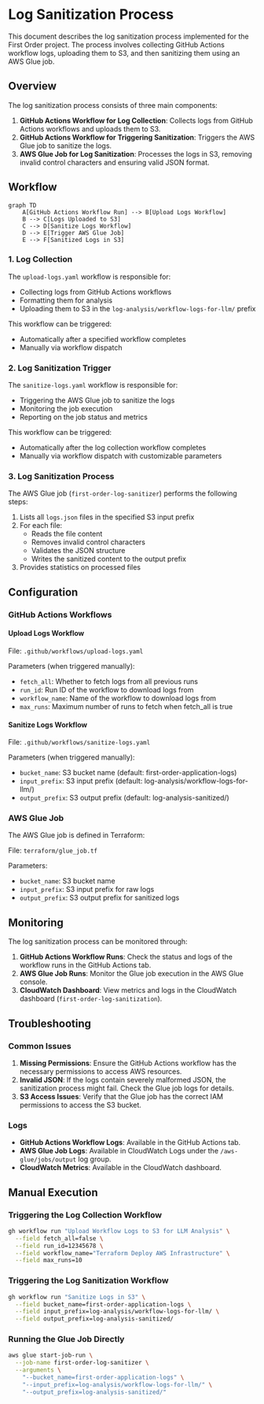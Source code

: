 # Log Sanitization Process

This document describes the log sanitization process implemented for the First Order project. The process involves collecting GitHub Actions workflow logs, uploading them to S3, and then sanitizing them using an AWS Glue job.

## Overview

The log sanitization process consists of three main components:

1. **GitHub Actions Workflow for Log Collection**: Collects logs from GitHub Actions workflows and uploads them to S3.
2. **GitHub Actions Workflow for Triggering Sanitization**: Triggers the AWS Glue job to sanitize the logs.
3. **AWS Glue Job for Log Sanitization**: Processes the logs in S3, removing invalid control characters and ensuring valid JSON format.

## Workflow

```mermaid
graph TD
    A[GitHub Actions Workflow Run] --> B[Upload Logs Workflow]
    B --> C[Logs Uploaded to S3]
    C --> D[Sanitize Logs Workflow]
    D --> E[Trigger AWS Glue Job]
    E --> F[Sanitized Logs in S3]
```

### 1. Log Collection

The `upload-logs.yaml` workflow is responsible for:

- Collecting logs from GitHub Actions workflows
- Formatting them for analysis
- Uploading them to S3 in the `log-analysis/workflow-logs-for-llm/` prefix

This workflow can be triggered:
- Automatically after a specified workflow completes
- Manually via workflow dispatch

### 2. Log Sanitization Trigger

The `sanitize-logs.yaml` workflow is responsible for:

- Triggering the AWS Glue job to sanitize the logs
- Monitoring the job execution
- Reporting on the job status and metrics

This workflow can be triggered:
- Automatically after the log collection workflow completes
- Manually via workflow dispatch with customizable parameters

### 3. Log Sanitization Process

The AWS Glue job (`first-order-log-sanitizer`) performs the following steps:

1. Lists all `logs.json` files in the specified S3 input prefix
2. For each file:
   - Reads the file content
   - Removes invalid control characters
   - Validates the JSON structure
   - Writes the sanitized content to the output prefix
3. Provides statistics on processed files

## Configuration

### GitHub Actions Workflows

#### Upload Logs Workflow

File: `.github/workflows/upload-logs.yaml`

Parameters (when triggered manually):
- `fetch_all`: Whether to fetch logs from all previous runs
- `run_id`: Run ID of the workflow to download logs from
- `workflow_name`: Name of the workflow to download logs from
- `max_runs`: Maximum number of runs to fetch when fetch_all is true

#### Sanitize Logs Workflow

File: `.github/workflows/sanitize-logs.yaml`

Parameters (when triggered manually):
- `bucket_name`: S3 bucket name (default: first-order-application-logs)
- `input_prefix`: S3 input prefix (default: log-analysis/workflow-logs-for-llm/)
- `output_prefix`: S3 output prefix (default: log-analysis-sanitized/)

### AWS Glue Job

The AWS Glue job is defined in Terraform:

File: `terraform/glue_job.tf`

Parameters:
- `bucket_name`: S3 bucket name
- `input_prefix`: S3 input prefix for raw logs
- `output_prefix`: S3 output prefix for sanitized logs

## Monitoring

The log sanitization process can be monitored through:

1. **GitHub Actions Workflow Runs**: Check the status and logs of the workflow runs in the GitHub Actions tab.
2. **AWS Glue Job Runs**: Monitor the Glue job execution in the AWS Glue console.
3. **CloudWatch Dashboard**: View metrics and logs in the CloudWatch dashboard (`first-order-log-sanitization`).

## Troubleshooting

### Common Issues

1. **Missing Permissions**: Ensure the GitHub Actions workflow has the necessary permissions to access AWS resources.
2. **Invalid JSON**: If the logs contain severely malformed JSON, the sanitization process might fail. Check the Glue job logs for details.
3. **S3 Access Issues**: Verify that the Glue job has the correct IAM permissions to access the S3 bucket.

### Logs

- **GitHub Actions Workflow Logs**: Available in the GitHub Actions tab.
- **AWS Glue Job Logs**: Available in CloudWatch Logs under the `/aws-glue/jobs/output` log group.
- **CloudWatch Metrics**: Available in the CloudWatch dashboard.

## Manual Execution

### Triggering the Log Collection Workflow

```bash
gh workflow run "Upload Workflow Logs to S3 for LLM Analysis" \
  --field fetch_all=false \
  --field run_id=12345678 \
  --field workflow_name="Terraform Deploy AWS Infrastructure" \
  --field max_runs=10
```

### Triggering the Log Sanitization Workflow

```bash
gh workflow run "Sanitize Logs in S3" \
  --field bucket_name=first-order-application-logs \
  --field input_prefix=log-analysis/workflow-logs-for-llm/ \
  --field output_prefix=log-analysis-sanitized/
```

### Running the Glue Job Directly

```bash
aws glue start-job-run \
  --job-name first-order-log-sanitizer \
  --arguments \
    "--bucket_name=first-order-application-logs" \
    "--input_prefix=log-analysis/workflow-logs-for-llm/" \
    "--output_prefix=log-analysis-sanitized/"
